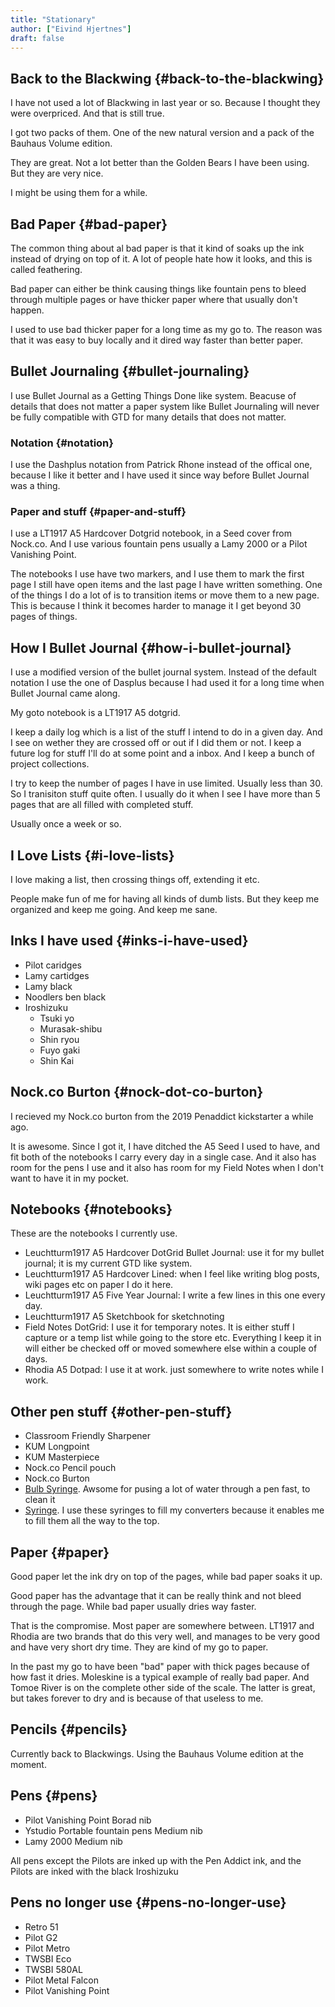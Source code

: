 ```yaml
---
title: "Stationary"
author: ["Eivind Hjertnes"]
draft: false
---
```


## Back to the Blackwing {#back-to-the-blackwing}

I have not used a lot of Blackwing in last year or so. Because I thought they were overpriced. And that is still true.

I got two packs of them. One of the new natural version and a pack of the Bauhaus Volume edition.

They are great. Not a lot better than the Golden Bears I have been using. But they are very nice.

I might be using them for a while.


## Bad Paper {#bad-paper}

The common thing about al bad paper is that it kind of soaks up the ink instead of drying on top of it. A lot of people hate how it looks, and this is called feathering.

Bad paper can either be think causing things like fountain pens to bleed through multiple pages or have thicker paper where that usually don't happen.

I used to use bad thicker paper for a long time as my go to. The reason was that it was easy to buy locally and it dired way faster than better paper.


## Bullet Journaling {#bullet-journaling}

I use Bullet Journal as a Getting Things Done like system. Beacuse of details that does not matter a paper system like Bullet Journaling will never be fully compatible with GTD for many details that does not matter.


### Notation {#notation}

I use the Dashplus notation from Patrick Rhone instead of the offical one, because I like it better and I have used it since way before Bullet Journal was a thing.


### Paper and stuff {#paper-and-stuff}

I use a LT1917 A5 Hardcover Dotgrid notebook, in a Seed cover from Nock.co. And I use various fountain pens usually a Lamy 2000 or a Pilot Vanishing Point.

The notebooks I use have two markers, and I use them to mark the first page I still have open items and the last page I have written something. One of the things I do a lot of is to transition items or move them to a new page. This is because I think it becomes harder to manage it I get beyond 30 pages of things.


## How I Bullet Journal {#how-i-bullet-journal}

I use a modified version of the bullet journal system. Instead of the default notation I use the one of Dasplus because I had used it for a long time when Bullet Journal came along.

My goto notebook is a LT1917 A5 dotgrid.

I keep a daily log which is a list of the stuff I intend to do in a given day. And I see on wether they are crossed off or out if I did them or not. I keep a future log for stuff I'll do at some point and a inbox. And I keep a bunch of project collections.

I try to keep the number of pages I have in use limited. Usually less than 30. So I tranisiton stuff quite often. I usually do it when I see I have more than 5 pages that are all filled with completed stuff.

Usually once a week or so.


## I Love Lists {#i-love-lists}

I love making a list, then crossing things off, extending it etc.

People make fun of me for having all kinds of dumb lists. But they keep me organized and keep me going. And keep me sane.


## Inks I have used {#inks-i-have-used}

-   Pilot caridges
-   Lamy cartidges
-   Lamy black
-   Noodlers ben black
-   Iroshizuku
    -   Tsuki yo
    -   Murasak-shibu
    -   Shin ryou
    -   Fuyo gaki
    -   Shin Kai


## Nock.co Burton {#nock-dot-co-burton}

I recieved my Nock.co burton from the 2019 Penaddict kickstarter a while ago.

It is awesome. Since I got it, I have ditched the A5 Seed I used to have, and fit both of the notebooks I carry every day in a single case. And it also has room for the pens I use and it also has room for my Field Notes when I don't want to have it in my pocket.


## Notebooks {#notebooks}

These are the notebooks I currently use.

-   Leuchtturm1917 A5 Hardcover DotGrid Bullet Journal: use it for my bullet journal; it is my current GTD like system.
-   Leuchtturm1917 A5 Hardcover Lined: when I feel like writing blog posts, wiki pages etc on paper I do it here.
-   Leuchtturm1917 A5 Five Year Journal: I write a few lines in this one every day.
-   Leuchtturm1917 A5 Sketchbook for sketchnoting
-   Field Notes DotGrid: I use it for temporary notes. It is either stuff I capture or a temp list while going to the store etc. Everything I keep it in will either be checked off or moved somewhere else within a couple of days.
-   Rhodia A5 Dotpad: I use it at work. just somewhere to write notes while I work.


## Other pen stuff {#other-pen-stuff}

-   Classroom Friendly Sharpener
-   KUM Longpoint
-   KUM Masterpiece
-   Nock.co Pencil pouch
-   Nock.co Burton
-   [Bulb Syringe](https://www.gouletpens.com/products/goulet-bulb-syringe?variant=11884649873451). Awsome for pusing a lot of water through a pen fast, to clean it
-   [Syringe](https://www.gouletpens.com/products/goulet-5ml-ink-syringes?variant=11884650168363). I use these syringes to fill my converters because it enables me to fill them all the way to the top.


## Paper {#paper}

Good paper let the ink dry on top of the pages, while bad paper soaks it up.

Good paper has the advantage that it can be really think and not bleed through the page. While bad paper usually dries way faster.

That is the compromise. Most paper are somewhere between. LT1917 and Rhodia are two brands that do this very well, and manages to be very good and have very short dry time. They are kind of my go to paper.

In the past my go to have been "bad" paper with thick pages because of how fast it dries. Moleskine is a typical example of really bad paper. And Tomoe River is on the complete other side of the scale. The latter is great, but takes forever to dry and is because of that useless to me.


## Pencils {#pencils}

Currently back to Blackwings. Using the Bauhaus Volume edition at the moment.


## Pens {#pens}

-   Pilot Vanishing Point Borad nib
-   Ystudio Portable fountain pens Medium nib
-   Lamy 2000 Medium nib

All pens except the Pilots are inked up with the Pen Addict ink, and the Pilots are inked with the black Iroshizuku


## Pens no longer use {#pens-no-longer-use}

-   Retro 51
-   Pilot G2
-   Pilot Metro
-   TWSBI Eco
-   TWSBI 580AL
-   Pilot Metal Falcon
-   Pilot Vanishing Point
